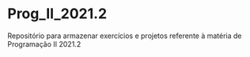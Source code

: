 # Prog_II_2021.2

Repositório para armazenar exercícios e projetos referente à matéria de Programação II 2021.2
